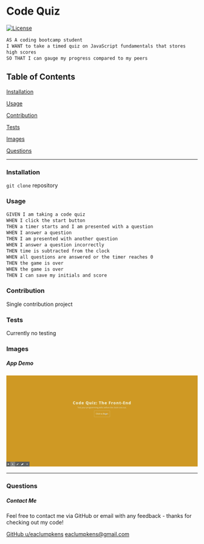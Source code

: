 
# Code Quiz
[![License](https://img.shields.io/badge/license-Other-orange)](https://opensource.org/licenses)

```
AS A coding bootcamp student
I WANT to take a timed quiz on JavaScript fundamentals that stores high scores
SO THAT I can gauge my progress compared to my peers
```

## Table of Contents

[Installation](#installation)

[Usage](#usage)

[Contribution](#contribution)

[Tests](#tests)

[Images](#images)

[Questions](#questions)

----

<a name="installation"></a>
### Installation

`git clone` repository

<a name="usage"></a>
### Usage

```
GIVEN I am taking a code quiz
WHEN I click the start button
THEN a timer starts and I am presented with a question
WHEN I answer a question
THEN I am presented with another question
WHEN I answer a question incorrectly
THEN time is subtracted from the clock
WHEN all questions are answered or the timer reaches 0
THEN the game is over
WHEN the game is over
THEN I can save my initials and score
```

<a name="contribution"></a>
### Contribution

Single contribution project 

<a name="tests"></a>
### Tests

Currently no testing

<a name="images"></a>
### Images
##### App Demo
![app-demo](./assets/images/app-demo.gif)

----

<a name="questions"></a>
### Questions
##### Contact Me

Feel free to contact me via GitHub or email with any feedback - thanks for checking out my code!

[GitHub u/eaclumpkens](https://github.com/eaclumpkens)
eaclumpkens@gmail.com
